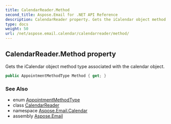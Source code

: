 ```yaml
---
title: CalendarReader.Method
second_title: Aspose.Email for .NET API Reference
description: CalendarReader property. Gets the iCalendar object method type associated with the calendar object
type: docs
weight: 50
url: /net/aspose.email.calendar/calendarreader/method/
---
```

## CalendarReader.Method property

Gets the iCalendar object method type associated with the calendar object.

```csharp
public AppointmentMethodType Method { get; }
```

### See Also

* enum [AppointmentMethodType](../../appointmentmethodtype/)
* class [CalendarReader](../)
* namespace [Aspose.Email.Calendar](../../calendarreader/)
* assembly [Aspose.Email](../../../)


